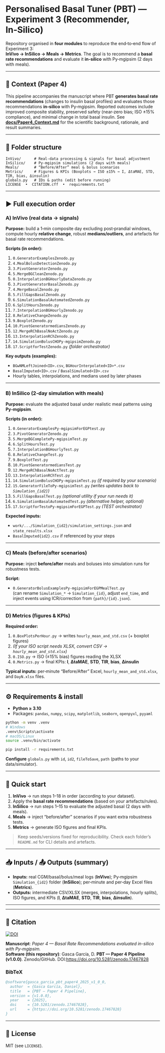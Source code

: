 # Personalised Basal Tuner (PBT) — Experiment 3 (Recommender, In‑Silico)

Repository organised in **four modules** to reproduce the end‑to‑end flow of Experiment 3:  
**InVivo → InSilico → Meals → Metrics**. The goal is to recommend a **basal rate recommendations** and evaluate it **in‑silico** with Py‑mgipsim (2 days with meals).

---

## 📄 Context (Paper 4)

This pipeline accompanies the manuscript where PBT **generates basal rate recommendations** (changes to insulin basal profiles) and evaluates those recommendations **in‑silico** with Py‑mgipsim. Reported outcomes include improved composite stability, preserved safety (near‑zero bias; ISO ±15% compliance), and minimal change in total basal insulin. See **[docs/Paper4_Context.md](./docs/Paper4_Context.md)** for the scientific background, rationale, and result summaries.

---

## 📁 Folder structure

```
InVivo/      # Real‑data processing & signals for basal adjustment
InSilico/    # Py‑mgipsim simulations (2 days with meals)
Meals/       # “Before/After” meal & bolus scenarios
Metrics/     # Figures & KPIs (Boxplots → ISO ±15% → I, ΔtaMAE, STD, TIR, bias, Δinsulin)
globals.py   # IDs & paths (edit before running)
LICENSE  •  CITATION.cff  •  requirements.txt
```

---

## ▶️ Full execution order

### A) **InVivo** (real data → signals)
**Purpose:** build a 1‑min composite day excluding post‑prandial windows, compute hourly **relative change**, robust **medians/outliers**, and artefacts for basal rate recommendations.

**Scripts (in order):**
1. `0.GeneratorExamplesZenodo.py`  
2. `4.MealBolusDetectionZenodo.py`  
3. `3.PivotGeneratorZenodo.py`  
4. `5.MergeBGCleanZenodo.py`  
5. `0.InterpolationBGHourlyDataZenodo.py`  
6. `3.PivotGeneratorBasalZenodo.py`  
7. `4.MergeBasalZenodo.py`  
8. `5.FillGapsBasalZenodo.py`  
9. `6.SimulationBasalAutomatedZenodo.py`  
10. `6.SplitHoursZenodo.py`  
11. `7.InterpolationBGHourlyZenodo.py`  
12. `8.RelativeChangeZenodo.py`  
13. `9.BoxplotZenodo.py`  
14. `10.PivotGeneratormediansZenodo.py`  
15. `12.MergeRChBasalNoActZenodo.py`  
16. `13.InterpolationRChZenodo.py`  
17. `14.SimulationBolusCHOPy-mgipsimZenodo.py`  
18. `17.ScriptforTestZenodo.py` *(folder orchestrator)*

**Key outputs (examples):**
- `BGwNMLeftJoined<ID>.csv`, `BGHourInterpolated<ID>*.csv`  
- `BasalImputed<ID>.csv` / `BasalSimulated<ID>.csv`  
- Hourly tables, interpolations, and medians used by later phases

---

### B) **InSilico** (2‑day simulation with meals)
**Purpose:** evaluate the adjusted basal under realistic meal patterns using **Py‑mgipsim**.

**Scripts (in order):**
1. `0.GeneratorExamplesPy-mgipsimForEGPtest.py`  
2. `3.PivotGeneratorZenodo.py`  
3. `5.MergeBGCompletePy-mgipsimTest.py`  
4. `6.SplitHoursTest.py`  
5. `7.InterpolationBGHourlyTest.py`  
6. `8.RelativeChangeTest.py`  
7. `9.BoxplotTest.py`  
8. `10.PivotGeneratormediansTest.py`  
9. `12.MergeRChBasalNoActTest.py`  
10. `13.InterpolationRChTest.py`  
11. `14.SimulationBolusCHOPy-mgipsimTest.py` *(if required by your scenario)*  
12. `15.GeneratorFileToPy-mgipsimTest.py` *(writes updates back to `Simulation_{id2}`)*  
13. `5.FillGapsBasalTest.py` *(optional utility if your run needs it)*  
14. `6.SimulationBasalAutomatedTest.py` *(alternative helper, optional)*  
15. `17.ScriptforTestoPy-mgipsimForEGPTest.py` *(TEST orchestrator)*

**Expected inputs:**
- `work/.../Simulation_{id2}/simulation_settings.json` and `state_results.xlsx`  
- `BasalImputed{id2}.csv` if referenced by your steps

---

### C) **Meals** (before/after scenarios)
**Purpose:** inject **before/after** meals and boluses into simulation runs for robustness tests.

**Script:**
- `0.GeneratorBolusExamplesPy-mgipsimForEGPMealTest.py`  
  (can rename `Simulation_*` → `Simulation_{id}`, adjust `end_time`, and inject events using ICR/correction from `{path}/{id}.json`).

---

### D) **Metrics** (figures & KPIs)
**Required order:**
1. `0.BoxPlotsPerHour.py` → writes `hourly_mean_and_std.csv` (+ boxplot figures)  
2. *(If your ISO script needs XLSX, convert CSV → `hourly_mean_and_std.xlsx`)*  
3. `0.ISO.py` → ISO (±15% bias) figures reading the XLSX  
4. `0.Metrics.py` → final KPIs: **I**, **ΔtaMAE**, **STD**, **TIR**, **bias**, **Δinsulin**

**Typical inputs:** per‑minute “Before/After” Excel, `hourly_mean_and_std.xlsx`, and `DayN.xlsx` files.

---

## ⚙️ Requirements & install

- **Python ≥ 3.10**  
- Packages: `pandas`, `numpy`, `scipy`, `matplotlib`, `seaborn`, `openpyxl`, `pyyaml`

```bash
python -m venv .venv
# Windows
.venv\Scripts\activate
# macOS/Linux
source .venv/bin/activate

pip install -r requirements.txt
```

**Configure** `globals.py` with `id`, `id2`, `fileToSave`, `path` (paths to your data/simulator).

---

## 🚀 Quick start

1) **InVivo** → run steps 1–18 in order (according to your dataset).  
2) Apply the **basal rate recommendations** (based on your artefacts/rules).  
3) **InSilico** → run steps 1–15 to evaluate the adjusted basal (2 days with meals).  
4) **Meals** → inject “before/after” scenarios if you want extra robustness tests.  
5) **Metrics** → generate ISO figures and final KPIs.

> Keep seeds/versions fixed for reproducibility. Check each folder’s `README.md` for CLI details and artefacts.

---

## 📥 Inputs / 📤 Outputs (summary)

- **Inputs:** real CGM/basal/bolus/meal logs (**InVivo**); Py‑mgipsim `Simulation_{id2}` folder (**InSilico**); per‑minute and per‑day Excel files (**Metrics**).  
- **Outputs:** intermediate CSV/XLSX (merges, interpolations, hourly splits), ISO figures, and KPIs (**I**, **ΔtaMAE**, **STD**, **TIR**, **bias**, **Δinsulin**).

---


---

## 📌 Citation

[![DOI](https://zenodo.org/badge/DOI/10.5281/zenodo.17467828.svg)](https://doi.org/10.5281/zenodo.17467828)

**Manuscript**: *Paper 4 — Basal Rate Recommendations evaluated in-silico with Py-mgipsim.*  
**Software (this repository)**: Gasca García, D. **PBT — Paper 4 Pipeline (v1.0.0)**. Zenodo/GitHub. DOI:https://doi.org/10.5281/zenodo.17467828

### BibTeX
```bibtex
@software{gasca_garcia_pbt_paper4_2025_v1_0_0,
  author  = {Gasca García, Daniel},
  title   = {PBT — Paper 4 Pipeline},
  version = {v1.0.0},
  year    = {2025},
  doi     = {10.5281/zenodo.17467828},
  url     = {https://doi.org/10.5281/zenodo.17467828}
} 
```

--- 

## 📝 License
MIT (see `LICENSE`).
